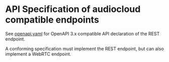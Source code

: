 # API Specification of audiocloud compatible endpoints

See [openapi.yaml](openapi.yaml) for OpenAPI 3.x compatible API declaration of the REST endpoint.

A conforming specification must implement the REST endpoint, but can also implement a WebRTC endpoint.
